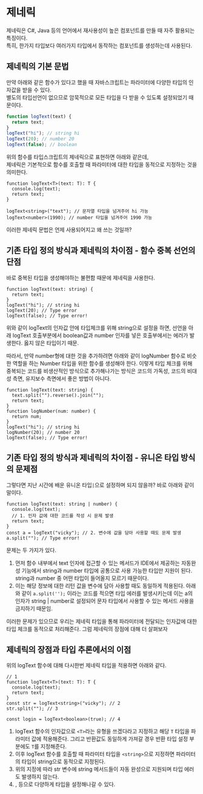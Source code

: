 ﻿# 제네릭

제네릭은 C#, Java 등의 언어에서 재사용성이 높은 컴포넌트를 만들 때 자주 활용되는 특징이다.  
특히, 한가지 타입보다 여러가지 타입에서 동작하는 컴포넌트를 생성하는데 사용된다.

## 제네릭의 기본 문법

만약 아래와 같은 함수가 있다고 했을 때 자바스크립트는 파라미터에 다양한 타입의 인자값을 받을 수 있다.  
별도의 타입선언이 없으므로 암묵적으로 모든 타입을 다 받을 수 있도록 설정되었기 때문이다.

```jsx
function logText(text) {
  return text;
}
logText("hi"); // string hi
logText(20); // number 20
logText(false); // boolean
```

위의 함수를 타입스크립트의 제네릭으로 표현하면 아래와 같은데,  
제네릭은 기본적으로 함수를 호출할 때 파라미터에 대한 타입을 동적으로 지정하는 것을 의미한다.

```tsx
function logText<T>(text: T): T {
  console.log(text);
  return text;
}

logText<string>("text"); // 문자열 타입을 넘겨주어 hi 가능
logText<number>(1990); // number 타입을 넘겨주어 1990 가능
```

이러한 제네릭 문법은 언제 사용되어지고 왜 쓰는 것일까?

## 기존 타입 정의 방식과 제네릭의 차이점 - 함수 중복 선언의 단점

바로 중복된 타입을 생성해야하는 불편함 때문에 제네릭을 사용한다.

```tsx
function logText(text: string) {
  return text;
}
logText("hi"); // string hi
logText(20); // Type error
logText(false); // Type error!
```

위와 같이 logText의 인자값 안에 타입체크를 위해 string으로 설정을 하면, 선언을 아래 logText 호출부분에서 boolean값과 number 인자를 넣은 호출부에서는 에러가 발생한다. 옳지 않은 타입이기 때문.

따라서, 만약 number형에 대한 것을 추가하려면 아래와 같이 logNumber 함수로 비슷한 역할을 하는 Number 타입을 위한 함수를 생성해야 한다. 이렇게 타입 체크를 위해 중복되는 코드를 비생산적인 방식으로 추가해나가는 방식은 코드의 가독성, 코드의 비대성 측면, 유지보수 측면에서 좋은 방법이 아니다.

```tsx
function logText(text: string) {
  text.split("").reverse().join("");
  return text;
}
function logNumber(num: number) {
  return num;
}
logText("hi"); // string hi
logNumber(20); // number 20
logText(false); // Type error!
```

## 기존 타입 정의 방식과 제네릭의 차이점 - 유니온 타입 방식의 문제점

그렇다면 지난 시간에 배운 유니온 타입`|`으로 설정하며 되지 않을까? 바로 아래와 같이 말이다.

```tsx
function logText(text: string | number) {
  console.log(text);
  // 1. 인자 값에 대한 코드를 작성 시 문제 발생
  return text;
}
const a = logText("vicky"); // 2. 변수에 값을 담아 사용할 때도 문제 발생
a.split(""); // Type error!
```

문제는 두 가지가 있다.

1. 먼저 함수 내부에서 text 인자에 접근할 수 있는 메서드가 IDE에서 제공하는 자동완성 기능에서 string과 number 타입에 공통으로 사용 가능한 타입만 지원이 된다. string과 number 중 어떤 타입이 들어올지 모르기 때문이다.
2. 이는 해당 정보에 대한 리턴 값을 변수에 담아 사용할 때도 동일하게 적용된다. 아래와 같이 `a.split('');` 이라는 코드를 적으면 타입 에러를 발생시키는데 이는 a의 인자가 string | number로 설정되어 문자 타입에서 사용할 수 있는 메서드 사용을 금지하기 때문임.

이러한 문제가 있으므로 우리는 제네릭 타입을 통해 파라미터에 전달되는 인자값에 대한 타입 체크를 동적으로 처리해준다. 그럼 제네릭의 장점에 대해 더 살펴보자

## 제네릭의 장점과 타입 추론에서의 이점

위의 logText 함수에 대해 다시한번 제네릭 타입을 적용하면 아래와 같다.

```tsx
// 1
function logText<T>(text: T): T {
  console.log(text);
  return text;
}
const str = logText<string>("vicky"); // 2
str.split(""); // 3

const login = logText<boolean>(true); // 4
```

1. logText 함수의 인자값으로 `<T>`라는 유형을 쓰겠다라고 지정하고 해당 `T` 타입을 파라미터 값에 적용해준다. 그리고 반환값도 동일하게 가져갈 경우 반환 타입 설정 부분에도 `T`를 지정해준다.
2. 이후 logText 함수를 호출할 때 파라미터 타입을 `<string>`으로 지정하면 파라미터의 타입이 string으로 동적으로 지정된다.
3. 위의 지정에 따라 str 변수에 string 메서드들이 자동 완성으로 지원되며 타입 에러도 발생하지 않는다.
4. <boolean>, <number>등으로 다양하게 타입을 설정해나갈 수 있다.
